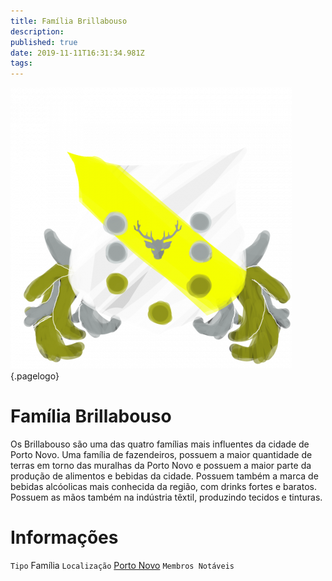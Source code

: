 ```yaml
---
title: Família Brillabouso
description: 
published: true
date: 2019-11-11T16:31:34.981Z
tags: 
---
```


<!-- SUBTITLE: Visão geral sobre Família Brillabouso -->
![C 12 Df 2075215307486626 Df 0 Aabddd 5 D](/uploads/bandeiras/c-12-df-2075215307486626-df-0-aabddd-5-d.png "C 12 Df 2075215307486626 Df 0 Aabddd 5 D"){.pagelogo}

# Família Brillabouso
Os Brillabouso são uma das quatro famílias mais influentes da cidade de Porto Novo. Uma família de fazendeiros, possuem a maior quantidade de terras em torno das muralhas da Porto Novo e possuem a maior parte da produção de alimentos e bebidas da cidade. Possuem também a marca de bebidas alcóolicas mais conhecida da região, com drinks fortes e baratos. Possuem as mãos também na indústria têxtil, produzindo tecidos e tinturas.

# Informações
`Tipo` Família
`Localização` [Porto Novo]()
`Membros Notáveis`




